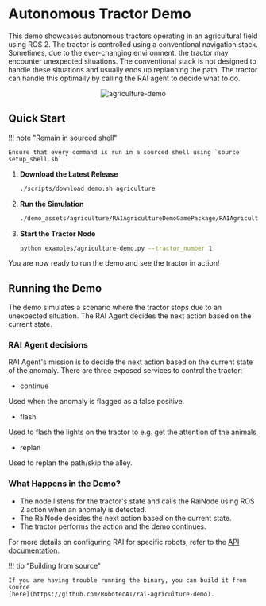 # Autonomous Tractor Demo

This demo showcases autonomous tractors operating in an agricultural field using ROS 2. The tractor
is controlled using a conventional navigation stack. Sometimes, due to the ever-changing
environment, the tractor may encounter unexpected situations. The conventional stack is not designed
to handle these situations and usually ends up replanning the path. The tractor can handle this
optimally by calling the RAI agent to decide what to do.

<div style="text-align: center;"><img src="../../imgs/agriculture_demo.gif" alt="agriculture-demo"></div>

## Quick Start

!!! note "Remain in sourced shell"

    Ensure that every command is run in a sourced shell using `source setup_shell.sh`

1. **Download the Latest Release**

    ```bash
    ./scripts/download_demo.sh agriculture
    ```

2. **Run the Simulation**

    ```bash
    ./demo_assets/agriculture/RAIAgricultureDemoGamePackage/RAIAgricultureDemo.GameLauncher -bg_ConnectToAssetProcessor=0
    ```

3. **Start the Tractor Node**

    ```bash
    python examples/agriculture-demo.py --tractor_number 1
    ```

You are now ready to run the demo and see the tractor in action!

## Running the Demo

The demo simulates a scenario where the tractor stops due to an unexpected situation. The RAI Agent
decides the next action based on the current state.

### RAI Agent decisions

RAI Agent's mission is to decide the next action based on the current state of the anomaly. There
are three exposed services to control the tractor:

-   continue

Used when the anomaly is flagged as a false positive.

-   flash

Used to flash the lights on the tractor to e.g. get the attention of the animals

-   replan

Used to replan the path/skip the alley.

### What Happens in the Demo?

-   The node listens for the tractor's state and calls the RaiNode using ROS 2 action when an anomaly
    is detected.
-   The RaiNode decides the next action based on the current state.
-   The tractor performs the action and the demo continues.

For more details on configuring RAI for specific robots, refer to the
[API documentation](../API_documentation/overview.md).

!!! tip "Building from source"

    If you are having trouble running the binary, you can build it from source
    [here](https://github.com/RobotecAI/rai-agriculture-demo).
